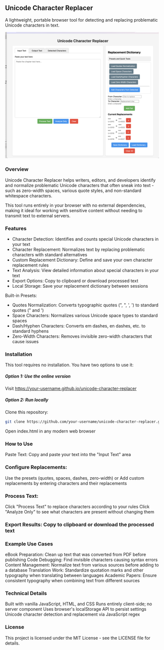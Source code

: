 ## Unicode Character Replacer
A lightweight, portable browser tool for detecting and replacing problematic Unicode characters in text.

![sauce](img.png)

### Overview
Unicode Character Replacer helps writers, editors, and developers identify and normalize problematic Unicode characters that often sneak into text - such as zero-width spaces, various quote styles, and non-standard whitespace characters.

This tool runs entirely in your browser with no external dependencies, making it ideal for working with sensitive content without needing to transmit text to external servers.

### Features
* Character Detection: Identifies and counts special Unicode characters in your text
* Character Replacement: Normalizes text by replacing problematic characters with standard alternatives
* Custom Replacement Dictionary: Define and save your own character replacement rules
* Text Analysis: View detailed information about special characters in your text
* Export Options: Copy to clipboard or download processed text
* Local Storage: Save your replacement dictionary between sessions

Built-in Presets:
* Quotes Normalization: Converts typographic quotes (", ", ', ') to standard quotes (" and ')
* Space Characters: Normalizes various Unicode space types to standard spaces
* Dash/Hyphen Characters: Converts em dashes, en dashes, etc. to standard hyphens
* Zero-Width Characters: Removes invisible zero-width characters that cause issues

### Installation
This tool requires no installation. You have two options to use it:

##### Option 1: Use the online version
Visit https://your-username.github.io/unicode-character-replacer

##### Option 2: Run locally
Clone this repository:
```bash
git clone https://github.com/your-username/unicode-character-replacer.git
```
Open index.html in any modern web browser

### How to Use
Paste Text: Copy and paste your text into the "Input Text" area

### Configure Replacements:
Use the presets (quotes, spaces, dashes, zero-width) or
Add custom replacements by entering characters and their replacements

### Process Text:
Click "Process Text" to replace characters according to your rules
Click "Analyze Only" to see what characters are present without changing them

### Export Results: Copy to clipboard or download the processed text


### Example Use Cases
eBook Preparation: Clean up text that was converted from PDF before publishing
Code Debugging: Find invisible characters causing syntax errors
Content Management: Normalize text from various sources before adding to a database
Translation Work: Standardize quotation marks and other typography when translating between languages
Academic Papers: Ensure consistent typography when combining text from different sources

### Technical Details
Built with vanilla JavaScript, HTML, and CSS
Runs entirely client-side; no server component
Uses browser's localStorage API to persist settings
Unicode character detection and replacement via JavaScript regex

### License
This project is licensed under the MIT License - see the LICENSE file for details.
